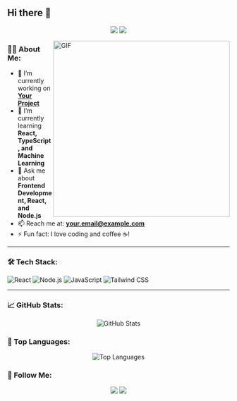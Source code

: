 ## Hi there 👋

<!--
**tusharpatel01/tusharpatel01** is a ✨ _special_ ✨ repository because its `README.md` (this file) appears on your GitHub profile.

Here are some ideas to get you started:

- 🔭 I’m currently working on ...
- 🌱 I’m currently learning ...
- 👯 I’m looking to collaborate on ...
- 🤔 I’m looking for help with ...
- 💬 Ask me about ...
- 📫 How to reach me: ...
- 😄 Pronouns: ...
- ⚡ Fun fact: ...
-->
<!--<h1 align="center">Hi there, I'm <a href="https://github.com/yourusername">Your Name</a> 👋</h1>-->

<p align="center">
  <a href="https://github.com/yourusername"><img src="https://img.shields.io/github/followers/yourusername?label=Followers&style=social"></a>
  <a href="https://twitter.com/yourtwitter"><img src="https://img.shields.io/twitter/follow/yourtwitter?style=social"></a>
</p>

<img align="right" alt="GIF" src="https://media.giphy.com/media/qgQUggAC3Pfv687qPC/giphy.gif" width="400px" />

### 👨‍💻 About Me:
- 🔭 I’m currently working on **[Your Project](https://github.com/yourproject)**
- 🌱 I’m currently learning **React, TypeScript, and Machine Learning**
- 💬 Ask me about **Frontend Development, React, and Node.js**
- 📫 Reach me at: **your.email@example.com**
- ⚡ Fun fact: I love coding and coffee ☕!

---

### 🛠️ Tech Stack:
![React](https://img.shields.io/badge/-React-61DAFB?style=flat&logo=react&logoColor=white)
![Node.js](https://img.shields.io/badge/-Node.js-339933?style=flat&logo=node.js&logoColor=white)
![JavaScript](https://img.shields.io/badge/-JavaScript-F7DF1E?style=flat&logo=javascript&logoColor=black)
![Tailwind CSS](https://img.shields.io/badge/-Tailwind_CSS-38B2AC?style=flat&logo=tailwind-css&logoColor=white)

---

### 📈 GitHub Stats:
<p align="center">
  <img src="https://github-readme-stats.vercel.app/api?username=yourusername&show_icons=true&theme=radical" alt="GitHub Stats" />
</p>

### 🚀 Top Languages:
<p align="center">
  <img src="https://github-readme-stats.vercel.app/api/top-langs/?username=yourusername&layout=compact&theme=radical" alt="Top Languages" />
</p>

### 🎯 Follow Me:
<p align="center">
  <a href="https://twitter.com/yourtwitter"><img src="https://img.shields.io/badge/-Twitter-1DA1F2?style=for-the-badge&logo=twitter&logoColor=white"></a>
  <a href="https://www.linkedin.com/in/yourlinkedin"><img src="https://img.shields.io/badge/-LinkedIn-0077B5?style=for-the-badge&logo=linkedin&logoColor=white"></a>
</p>

